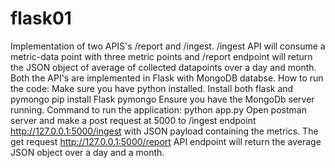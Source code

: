 # flask01

Implementation of two APIS's /report and /ingest. /ingest API will consume a metric-data point with three metric points and /report endpoint will return the JSON object of average of collected datapoints over a day and month. Both the API's are implemented in Flask with MongoDB databse. 
How to run the code: 
Make sure you have python installed.
Install both flask and pymongo
pip install Flask pymongo
Ensure you have the MongoDb server running. 
Command to run the application: python app.py
Open postman server and make a post request at 5000 to /ingest endpoint http://127.0.0.1:5000/ingest with JSON payload containing the metrics. 
The get request http://127.0.0.1:5000/report API endpoint will return the average JSON object over a day and a month. 


